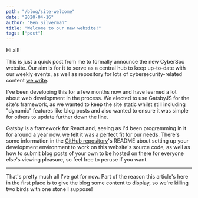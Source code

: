 ```yaml
---
path: "/blog/site-welcome"
date: "2020-04-16"
author: "Ben Silverman"
title: "Welcome to our new website!"
tags: ["post"]
---
```


Hi all!

This is just a quick post from me to formally announce the new CyberSoc website. Our aim is for it to serve as a central hub to keep up-to-date with our weekly events, as well as repository for lots of cybersecurity-related content [we write](https://cybersoc.co.uk/blog).

I've been developing this for a few months now and have learned a lot about web development in the process. We elected to use GatsbyJS for the site's framework, as we wanted to keep the site static whilst still including "dynamic" features like blog posts and also wanted to ensure it was simple for others to update further down the line.

Gatsby is a framework for React and, seeing as I'd been programming in it for around a year now, we felt it was a perfect fit for our needs. There's some information in the [GitHub repository](https://github.com/CyberSocYork/cybersocyork.github.io)'s README about setting up your development environment to work on this website's source code, as well as how to submit blog posts of your own to be hosted on there for everyone else's viewing pleasure, so feel free to peruse if you want.

---

That's pretty much all I've got for now. Part of the reason this article's here in the first place is to give the blog some content to display, so we're killing two birds with one stone I suppose!
